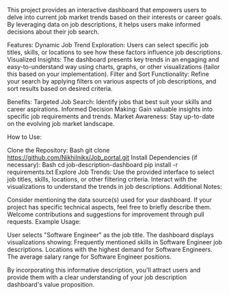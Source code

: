 This project provides an interactive dashboard that empowers users to delve into current job market trends based on their interests or career goals. By leveraging data on job descriptions, it helps users make informed decisions about their job search.

Features:
Dynamic Job Trend Exploration: Users can select specific job titles, skills, or locations to see how these factors influence job descriptions.
Visualized Insights: The dashboard presents key trends in an engaging and easy-to-understand way using charts, graphs, or other visualizations (tailor this based on your implementation).
Filter and Sort Functionality: Refine your search by applying filters on various aspects of job descriptions, and sort results based on desired criteria.

Benefits:
Targeted Job Search: Identify jobs that best suit your skills and career aspirations.
Informed Decision Making: Gain valuable insights into specific job requirements and trends.
Market Awareness: Stay up-to-date on the evolving job market landscape.

How to Use:

Clone the Repository:
Bash
git clone https://github.com/Nikhilnikx/Job_portal.git
Install Dependencies (if necessary):
Bash
cd job-description-dashboard
pip install -r requirements.txt
Explore Job Trends:
Use the provided interface to select job titles, skills, locations, or other filtering criteria.
Interact with the visualizations to understand the trends in job descriptions.
Additional Notes:

Consider mentioning the data source(s) used for your dashboard.
If your project has specific technical aspects, feel free to briefly describe them.
Welcome contributions and suggestions for improvement through pull requests.
Example Usage:

User selects "Software Engineer" as the job title.
The dashboard displays visualizations showing:
Frequently mentioned skills in Software Engineer job descriptions.
Locations with the highest demand for Software Engineers.
The average salary range for Software Engineer positions.

By incorporating this informative description, you'll attract users and provide them with a clear understanding of your job description dashboard's value proposition.
